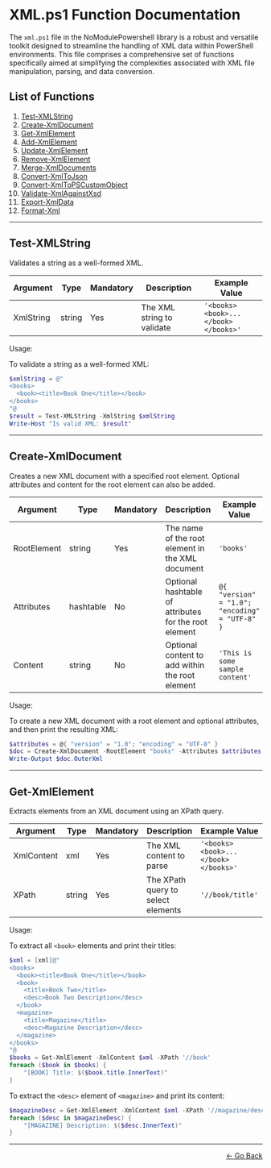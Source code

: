 # XML.ps1 Function Documentation

The `xml.ps1` file in the NoModulePowershell library is a robust and versatile toolkit designed to streamline the handling of XML data within PowerShell environments. This file comprises a comprehensive set of functions specifically aimed at simplifying the complexities associated with XML file manipulation, parsing, and data conversion.


## List of Functions

1. [Test-XMLString](#Test-XMLString) 
2. [Create-XmlDocument](#Create-XmlDocument) 
3. [Get-XmlElement](#Get-XmlElement)
4. [Add-XmlElement](#Add-XmlElement)
5. [Update-XmlElement](#Update-XmlElement)
5. [Remove-XmlElement](#Remove-XmlElement)
6. [Merge-XmlDocuments](#Merge-XmlDocuments)
7. [Convert-XmlToJson](#Convert-XmlToJson)
8. [Convert-XmlToPSCustomObject](#Convert-XmlToPSCustomObject)
9. [Validate-XmlAgainstXsd](#Validate-XmlAgainstXsd)
10. [Export-XmlData](#Export-XmlData)
11. [Format-Xml](#Format-Xml)

---

## Test-XMLString

Validates a string as a well-formed XML.

| Argument  | Type   | Mandatory | Description                          | Example Value                              |
|-----------|--------|-----------|--------------------------------------|--------------------------------------------|
| XmlString | string | Yes       | The XML string to validate           | `'<books><book>...</book></books>'`        |

Usage:

To validate a string as a well-formed XML:

```powershell
$xmlString = @"
<books>
  <book><title>Book One</title></book>
</books>
"@
$result = Test-XMLString -XmlString $xmlString
Write-Host "Is valid XML: $result"
```

---

## Create-XmlDocument

Creates a new XML document with a specified root element. Optional attributes and content for the root element can also be added.

| Argument   | Type     | Mandatory | Description                                         | Example Value                                        |
|------------|----------|-----------|-----------------------------------------------------|------------------------------------------------------|
| RootElement| string   | Yes       | The name of the root element in the XML document    | `'books'`                                            |
| Attributes | hashtable| No        | Optional hashtable of attributes for the root element | `@{ "version" = "1.0"; "encoding" = "UTF-8" }`      |
| Content    | string   | No        | Optional content to add within the root element     | `'This is some sample content'`                      |

Usage:

To create a new XML document with a root element and optional attributes, and then print the resulting XML:

```powershell
$attributes = @{ "version" = "1.0"; "encoding" = "UTF-8" }
$doc = Create-XmlDocument -RootElement "books" -Attributes $attributes
Write-Output $doc.OuterXml
```

---

## Get-XmlElement

Extracts elements from an XML document using an XPath query.

| Argument   | Type   | Mandatory | Description                             | Example Value                          |
|------------|--------|-----------|-----------------------------------------|----------------------------------------|
| XmlContent | xml    | Yes       | The XML content to parse                | `'<books><book>...</book></books>'`    |
| XPath      | string | Yes       | The XPath query to select elements      | `'//book/title'`                       |

Usage:

To extract all `<book>` elements and print their titles:

```powershell
$xml = [xml]@"
<books>
  <book><title>Book One</title></book>
  <book>
    <title>Book Two</title>
    <desc>Book Two Description</desc>
  </book>
  <magazine>
    <title>Magazine</title>
    <desc>Magazine Description</desc>
  </magazine>
</books>
"@
$books = Get-XmlElement -XmlContent $xml -XPath '//book'
foreach ($book in $books) {
    "[BOOK] Title: $($book.title.InnerText)"
}
```

To extract the `<desc>` element of `<magazine>` and print its content:

```powershell
$magazineDesc = Get-XmlElement -XmlContent $xml -XPath '//magazine/desc'
foreach ($desc in $magazineDesc) {
    "[MAGAZINE] Description: $($desc.InnerText)"
}
```


---

<p align="right">
  <a href="/docs/README.md">← Go Back</a>
</p>
